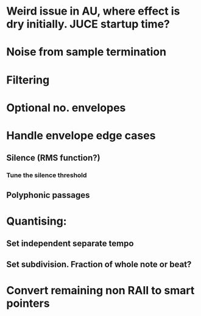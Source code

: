 # Weird issue in AU, where effect is dry initially. JUCE startup time?

# Noise from sample termination

# Filtering

# Optional no. envelopes

# Handle envelope edge cases
## Silence (RMS function?)
### Tune the silence threshold
## Polyphonic passages

# Quantising: 
## Set independent separate tempo
## Set subdivision. Fraction of whole note or beat?

# Convert remaining non RAII to smart pointers


